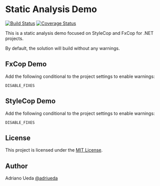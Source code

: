 # Static Analysis Demo

[![Build Status](https://travis-ci.org/aueda/static-analysis-demo.svg?branch=master)](https://travis-ci.org/aueda/static-analysis-demo)
[![Coverage Status](https://coveralls.io/repos/github/aueda/static-analysis-demo/badge.svg)](https://coveralls.io/github/aueda/static-analysis-demo)

This is a static analysis demo focused on StyleCop and FxCop for .NET projects.

By default, the solution will build without any warnings.

## FxCop Demo

Add the following conditional to the project settings to enable warnings:

``DISABLE_FIXES``

## StyleCop Demo

Add the following conditional to the project settings to enable warnings:

``DISABLE_FIXES``

## License

This project is licensed under the [MIT License](http://opensource.org/licenses/MIT).

## Author

Adriano Ueda [@adriueda](https://twitter.com/adriueda)